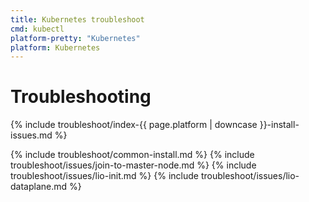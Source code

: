 ```yaml
---
title: Kubernetes troubleshoot
cmd: kubectl
platform-pretty: "Kubernetes"
platform: Kubernetes
---
```


# Troubleshooting

{% include troubleshoot/index-{{ page.platform | downcase  }}-install-issues.md %}

{% include troubleshoot/common-install.md %}
{% include troubleshoot/issues/join-to-master-node.md %}
{% include troubleshoot/issues/lio-init.md %}
{% include troubleshoot/issues/lio-dataplane.md %}

